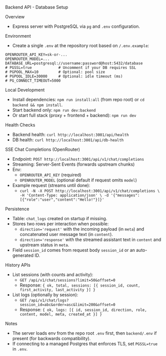 Backend API - Database Setup

Overview
- Express server with PostgreSQL via `pg` and `.env` configuration.

Environment
- Create a single `.env` at the repository root based on `/.env.example`:

```
OPENROUTER_API_KEY=sk-or-...
OPENROUTER_MODEL=...
DATABASE_URL=postgresql://username:password@host:5432/database
# PGSSL=true            # Uncomment if your DB requires SSL
# PGPOOL_MAX=10         # Optional: pool size
# PGPOOL_IDLE=30000     # Optional: idle timeout (ms)
# PG_CONNECT_TIMEOUT=5000
```

Local Development
- Install dependencies: `npm run install:all` (from repo root) or `cd backend && npm install`.
- Start backend only: `npm run dev:backend`
- Or start full stack (proxy + frontend + backend): `npm run dev`

Health Checks
- Backend health: `curl http://localhost:3001/api/health`
- DB health: `curl http://localhost:3001/api/db-health`

SSE Chat Completions (OpenRouter)
- Endpoint: `POST http://localhost:3001/api/v1/chat/completions`
- Streaming: Server-Sent Events (forwards upstream chunks)
- Env:
  - `OPENROUTER_API_KEY` (required)
  - `OPENROUTER_MODEL` (optional default if request omits `model`)
- Example request (streams until done):
  - `curl -N -X POST http://localhost:3001/api/v1/chat/completions \
     -H 'Content-Type: application/json' \
     -d '{"messages":[{"role":"user","content":"Hello!"}]}'`

Persistence
- Table: `chat_logs` created on startup if missing.
- Stores two rows per interaction when possible:
  - `direction='request'` with the incoming payload (in `meta`) and concatenated user message text (in `content`).
  - `direction='response'` with the streamed assistant text in `content` and upstream status in `meta`.
- Field `session_id` comes from request body `session_id` or an auto-generated ID.

History APIs
- List sessions (with counts and activity):
  - `GET /api/v1/chat/sessions?limit=50&offset=0`
  - Response: `{ ok, total, sessions: [{ session_id, count, first_activity, last_activity }] }`
- List logs (optionally by session):
  - `GET /api/v1/chat/logs?session_id=abc&order=asc&limit=200&offset=0`
  - Response: `{ ok, logs: [{ id, session_id, direction, role, content, model, meta, created_at }] }`


Notes
- The server loads env from the repo root `.env` first, then `backend/.env` if present (for backwards compatibility).
- If connecting to a managed Postgres that enforces TLS, set `PGSSL=true` in `.env`.
